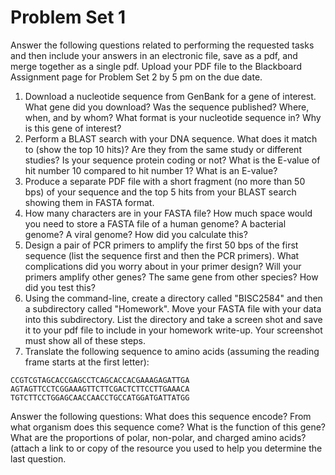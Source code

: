 # Problem Set 1

Answer the following questions related to performing the requested tasks and then include your answers in an electronic file, save as a pdf, and merge together as a single pdf.  Upload your PDF file to the Blackboard Assignment page for Problem Set 2 by 5 pm on the due date.

1. Download a nucleotide sequence from GenBank for a gene of interest.  What gene did you download?  Was the sequence published?  Where, when, and by whom?  What format is your nucleotide sequence in? Why is this gene of interest?
2. Perform a BLAST search with your DNA sequence.  What does it match to (show the top 10 hits)?  Are they from the same study or different studies?  Is your sequence protein coding or not?  What is the E-value of hit number 10 compared to hit number 1?  What is an E-value?
3. Produce a separate PDF file with a short fragment (no more than 50 bps) of your sequence and the top 5 hits from your BLAST search showing them in FASTA format.
4. How many characters are in your FASTA file?  How much space would you need to store a FASTA file of a human genome?  A bacterial genome?  A viral genome?  How did you calculate this?
5. Design a pair of PCR primers to amplify the first 50 bps of the first sequence (list the sequence first and then the PCR primers).  What complications did you worry about in your primer design?  Will your primers amplify other genes? The same gene from other species? How did you test this?
6. Using the command-line, create a directory called "BISC2584" and then a subdirectory called "Homework".  Move your FASTA file with your data into this subdirectory.  List the directory and take a screen shot and save it to your pdf file to include in your homework write-up. Your screenshot must show all of these steps.
7. Translate the following sequence to amino acids (assuming the reading frame starts at the first letter):
```
CCGTCGTAGCACCGAGCCTCAGCACCACGAAAGAGATTGA
AGTAGTTCCTCGGAAAGTTCTTCGACTCTTCCTTGAAACA
TGTCTTCCTGGAGCAACCAACCTGCCATGGATGATTATGG
```
Answer the following questions:
What does this sequence encode?  From what organism does this sequence come?  What is the function of this gene? What are the proportions of polar, non-polar, and charged amino acids?  (attach a link to or copy of the resource you used to help you determine the last question.
